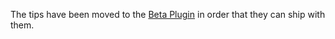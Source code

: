 The tips have been moved to the [Beta Plugin](../../projects/plugins/beta/docs/testing/testing-tips.md) in order that they can ship with them.
